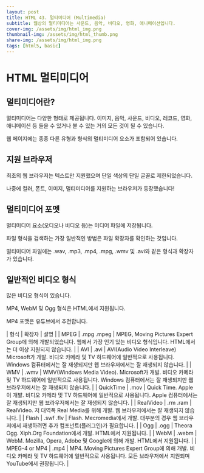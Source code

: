 ```yaml
---
layout: post
title: HTML 43. 멀티미디어 (Multimedia)
subtitle: 웹상의 멀티미디어는 사운드, 음악, 비디오, 영화, 애니메이션입니다.
cover-img: /assets/img/html_img.png
thumbnail-img: /assets/img/html_thumb.png
share-img: /assets/img/html_img.png
tags: [html5, basic]
---
```


# HTML 멀티미디어

## 멀티미디어란?

멀티미디어는 다양한 형태로 제공됩니다. 이미지, 음악, 사운드, 비디오, 레코드, 영화, 애니메이션 등 들을 수 있거나 볼 수 있는 거의 모든 것이 될 수 있습니다.

웹 페이지에는 종종 다른 유형과 형식의 멀티미디어 요소가 포함되어 있습니다.

## 지원 브라우저

최초의 웹 브라우저는 텍스트만 지원했으며 단일 색상의 단일 글꼴로 제한되었습니다.

나중에 컬러, 폰트, 이미지, 멀티미디어를 지원하는 브라우저가 등장했습니다!

## 멀티미디어 포멧

멀티미디어 요소(오디오나 비디오 등)는 미디어 파일에 저장됩니다.

파일 형식을 검색하는 가장 일반적인 방법은 파일 확장자를 확인하는 것입니다.

멀티미디어 파일에는 .wav, .mp3, .mp4, .mpg, .wmv 및 .avi와 같은 형식과 확장자가 있습니다.

## 일반적인 비디오 형식

많은 비디오 형식이 있습니다.

MP4, WebM 및 Ogg 형식은 HTML에서 지원됩니다.

MP4 포맷은 유튜브에서 추천합니다.

| 형식 | 확장자 | 설명 |
| MPEG | .mpg .mpeg | MPEG, Moving Pictures Expert Group에 의해 개발되었습니다. 웹에서 가장 인기 있는 비디오 형식입니다. HTML에서는 더 이상 지원되지 않습니다. |
| AVI | .avi | AVI(Audio Video Interleave) Microsoft가 개발. 비디오 카메라 및 TV 하드웨어에 일반적으로 사용됩니다. Windows 컴퓨터에서는 잘 재생되지만 웹 브라우저에서는 잘 재생되지 않습니다. |
| WMV | .wmv | WMV(Windows Media Video). Microsoft가 개발. 비디오 카메라 및 TV 하드웨어에 일반적으로 사용됩니다. Windows 컴퓨터에서는 잘 재생되지만 웹 브라우저에서는 잘 재생되지 않습니다. |
| QuickTime | .mov | Quick Time. Apple이 개발. 비디오 카메라 및 TV 하드웨어에 일반적으로 사용됩니다. Apple 컴퓨터에서는 잘 재생되지만 웹 브라우저에서는 잘 재생되지 않습니다. |
| RealVideo | .rm .ram | RealVideo. 저 대역폭 Real Media를 위해 개발. 웹 브라우저에서는 잘 재생되지 않습니다. |
| Flash | .swf .flv | Flash. Mecromedia에서 개발. 대부분의 경우 웹 브라우저에서 재생하려면 추가 컴포넌트(플러그인)가 필요합니다. |
| Ogg | .ogg | Theora Ogg. Xiph.Org Foundation에서 개발. HTML에서 지원됩니다. |
| WebM | .webm | WebM. Mozilla, Opera, Adobe 및 Google에 의해 개발. HTML에서 지원됩니다. |
| MPEG-4 or MP4 | .mp4 | MP4. Moving Pictures Expert Group에 의해 개발. 비디오 카메라 및 TV 하드웨어에 일반적으로 사용됩니다. 모든 브라우저에서 지원되며 YouTube에서 권장됩니다. |
